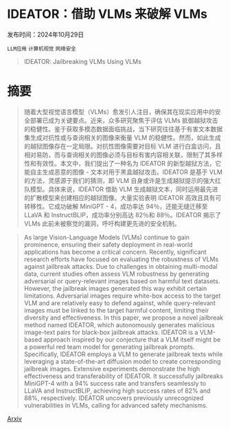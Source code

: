 # IDEATOR：借助 VLMs 来破解 VLMs

发布时间：2024年10月29日

`LLM应用` `计算机视觉` `网络安全`

> IDEATOR: Jailbreaking VLMs Using VLMs

# 摘要

> 随着大型视觉语言模型（VLMs）愈发引人注目，确保其在现实应用中的安全部署已成为关键要点。近来，众多研究聚焦于评估 VLMs 抵御越狱攻击的稳健性。鉴于获取多模态数据面临挑战，当下研究往往基于有害文本数据集生成对抗性或与查询相关的图像来衡量 VLM 的稳健性。然而，如此生成的越狱图像存在一定局限。对抗性图像需要对目标 VLM 进行白盒访问，且相对易防，而与查询相关的图像必须与目标有害内容相关联，限制了其多样性和有效性。本文中，我们提出了一种名为 IDEATOR 的新型越狱方法，它能自主生成恶意的图像 - 文本对用于黑盒越狱攻击。IDEATOR 是基于 VLM 的方法，灵感源于我们的猜测，即 VLM 自身或许是生成越狱提示的强大红队模型。具体来说，IDEATOR 借助 VLM 生成越狱文本，同时运用最先进的扩散模型来创建相应的越狱图像。大量实验表明 IDEATOR 高效且具有可转移性。它成功破解 MiniGPT - 4，成功率达 94％，还能无缝迁移至 LLaVA 和 InstructBLIP，成功率分别高达 82％和 88％。IDEATOR 揭示了 VLMs 此前未被察觉的漏洞，呼吁构建更先进的安全机制。

> As large Vision-Language Models (VLMs) continue to gain prominence, ensuring their safety deployment in real-world applications has become a critical concern. Recently, significant research efforts have focused on evaluating the robustness of VLMs against jailbreak attacks. Due to challenges in obtaining multi-modal data, current studies often assess VLM robustness by generating adversarial or query-relevant images based on harmful text datasets. However, the jailbreak images generated this way exhibit certain limitations. Adversarial images require white-box access to the target VLM and are relatively easy to defend against, while query-relevant images must be linked to the target harmful content, limiting their diversity and effectiveness. In this paper, we propose a novel jailbreak method named IDEATOR, which autonomously generates malicious image-text pairs for black-box jailbreak attacks. IDEATOR is a VLM-based approach inspired by our conjecture that a VLM itself might be a powerful red team model for generating jailbreak prompts. Specifically, IDEATOR employs a VLM to generate jailbreak texts while leveraging a state-of-the-art diffusion model to create corresponding jailbreak images. Extensive experiments demonstrate the high effectiveness and transferability of IDEATOR. It successfully jailbreaks MiniGPT-4 with a 94% success rate and transfers seamlessly to LLaVA and InstructBLIP, achieving high success rates of 82% and 88%, respectively. IDEATOR uncovers previously unrecognized vulnerabilities in VLMs, calling for advanced safety mechanisms.

[Arxiv](https://arxiv.org/abs/2411.00827)